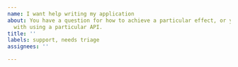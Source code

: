 ```yaml
---
name: I want help writing my application
about: You have a question for how to achieve a particular effect, or you need help
  with using a particular API.
title: ''
labels: support, needs triage
assignees: ''

---
```


<!-- Thank you for using Pdf and Printing!

     If you can't find the answer there, please consider asking a question on
     the Stack Overflow Web site:
      * https://stackoverflow.com/questions/ask?tags=dart-pdf

     You can browse existing questions at this address:
      * https://stackoverflow.com/questions/tagged/dart-pdf?sort=frequent

     Please don't file a GitHub issue for support requests. GitHub issues are
     for tracking defects in the product. If you file a bug asking for help, we
     will consider this a request for a documentation update.

-->

